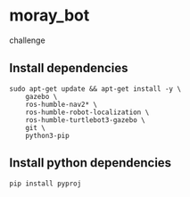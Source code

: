 # moray_bot
challenge

## Install dependencies
```
sudo apt-get update && apt-get install -y \
    gazebo \
    ros-humble-nav2* \
    ros-humble-robot-localization \
    ros-humble-turtlebot3-gazebo \
    git \
    python3-pip 
```
## Install python dependencies
```
pip install pyproj
```
